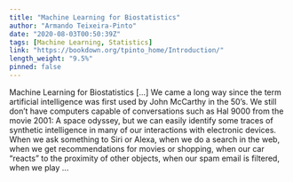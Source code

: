 ```yaml
---
title: "Machine Learning for Biostatistics"
author: "Armando Teixeira-Pinto"
date: "2020-08-03T00:50:39Z"
tags: [Machine Learning, Statistics]
link: "https://bookdown.org/tpinto_home/Introduction/"
length_weight: "9.5%"
pinned: false
---
```


Machine Learning for Biostatistics [...] We came a long way since the term artificial intelligence was first used by
John McCarthy in the 50’s. We still don’t have computers capable of conversations
such as Hal 9000 from the movie 2001: A space odyssey, but we can easily
identify some traces of synthetic intelligence in many of our interactions
with electronic devices. When we ask something to Siri or Alexa, when we do a
search in the web, when we get recommendations for
movies or shopping, when our car “reacts” to the proximity of other objects,
when our spam email is filtered,
when we play ...
